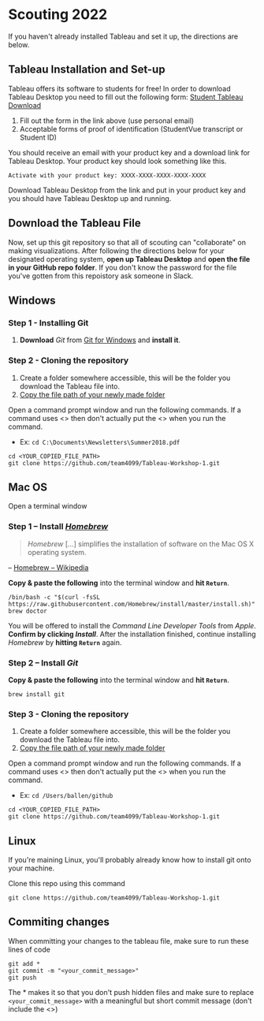 # Scouting 2022

If you haven't already installed Tableau and set it up, the directions are below.

## Tableau Installation and Set-up

Tableau offers its software to students for free! In order to download Tableau Desktop you need to fill out the following form: [Student Tableau Download](https://www.tableau.com/academic/students#form)
  1. Fill out the form in the link above (use personal email)
  2. Acceptable forms of proof of identification (StudentVue transcript or Student ID) 

You should receive an email with your product key and a download link for Tableau Desktop. Your product key should look something like this.

```
Activate with your product key: XXXX-XXXX-XXXX-XXXX-XXXX
```

Download Tableau Desktop from the link and put in your product key and you should have Tableau Desktop up and running.

## Download the Tableau File

Now, set up this git repository so that all of scouting can "collaborate" on making visualizations. After following the directions below for your designated operating system, **open up Tableau Desktop** and **open the file in your GitHub repo folder**. If you don't know the password for the file you've gotten from this repoistory ask someone in Slack.

## Windows

### Step 1 - Installing Git

1. **Download** *Git* from [Git for Windows](https://gitforwindows.org) and **install it**.

### Step 2 - Cloning the repository

1. Create a folder somewhere accessible, this will be the folder you download the Tableau file into.
2. [Copy the file path of your newly made folder](https://www.youtube.com/watch?v=MVoQhYWJuvw)

Open a command prompt window and run the following commands. If a command uses <> then don't actually put the <> when you run the command.
- Ex: `cd C:\Documents\Newsletters\Summer2018.pdf`

```
cd <YOUR_COPIED_FILE_PATH>
git clone https://github.com/team4099/Tableau-Workshop-1.git
```

## Mac OS

Open a terminal window

### Step 1 – Install [*Homebrew*](http://brew.sh/)

> *Homebrew* […] simplifies the installation of software on the Mac OS X operating system.

– [Homebrew – Wikipedia](http://en.wikipedia.org/wiki/Homebrew_%28package_management_software%29)

**Copy & paste the following** into the terminal window and **hit `Return`**.

```shell
/bin/bash -c "$(curl -fsSL https://raw.githubusercontent.com/Homebrew/install/master/install.sh)"
brew doctor
```

You will be offered to install the *Command Line Developer Tools* from *Apple*. **Confirm by clicking *Install***. After the installation finished, continue installing *Homebrew* by **hitting `Return`** again.

### Step 2 – Install *Git*

**Copy & paste the following** into the terminal window and **hit `Return`**.

```shell
brew install git
```

### Step 3 - Cloning the repository

1. Create a folder somewhere accessible, this will be the folder you download the Tableau file into.
2. [Copy the file path of your newly made folder](https://osxdaily.com/2015/11/05/copy-file-path-name-text-mac-os-x-finder/)

Open a command prompt window and run the following commands. If a command uses <> then don't actually put the <> when you run the command.
- Ex: `cd /Users/ballen/github`

```
cd <YOUR_COPIED_FILE_PATH>
git clone https://github.com/team4099/Tableau-Workshop-1.git
```

## Linux
If you're maining Linux, you'll probably already know how to install git onto your machine.

Clone this repo using this command

```
git clone https://github.com/team4099/Tableau-Workshop-1.git
```

## Commiting changes

When committing your changes to the tableau file, make sure to run these lines of code

```
git add *
git commit -m "<your_commit_message>"
git push
```

The * makes it so that you don't push hidden files and make sure to replace `<your_commit_message>` with a meaningful but short commit message (don't include the <>)
